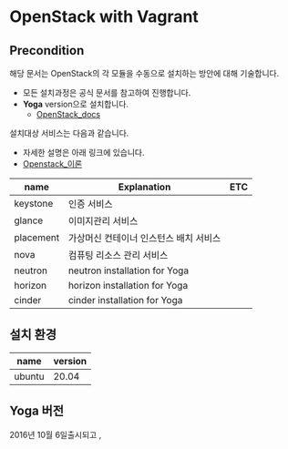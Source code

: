 # OpenStack with Vagrant
## Precondition
해당 문서는 OpenStack의 각 모듈을 수동으로 설치하는 방안에 대해 기술합니다.
- 모든 설치과정은 공식 문서를 참고하여 진행합니다.
- **Yoga** version으로 설치합니다.
    - [OpenStack_docs](https://docs.openstack.org/install-guide/openstack-services.html)

설치대상 서비스는 다음과 같습니다.
- 자세한 설명은 아래 링크에 있습니다.
- [Openstack_이론](/OpenStack/%EC%9D%B4%EB%A1%A0/README.md)

|name | Explanation| ETC |
|--|--|--|
|keystone | 인증 서비스||
|glance | 이미지관리 서비스 ||
|placement | 가상머신 컨테이너 인스턴스 배치 서비스 ||
|nova | 컴퓨팅 리소스 관리 서비스 ||
|neutron | neutron installation for Yoga||
|horizon | horizon installation for Yoga||
|cinder | cinder installation for Yoga||

## 설치 환경
|name | version| 
|--|--|
| ubuntu | 20.04 |

## Yoga 버전
2016년 10월 6일출시되고 , 